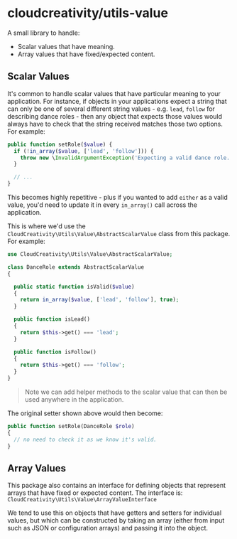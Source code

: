 # cloudcreativity/utils-value

A small library to handle:
  - Scalar values that have meaning.
  - Array values that have fixed/expected content.

## Scalar Values

It's common to handle scalar values that have particular meaning to your
application. For instance, if objects in your applications expect a string
that can only be one of several different string values - e.g. `lead`,
`follow` for describing dance roles - then any object that expects those values
would always have to check that the string received matches those two options.
For example:

``` php
public function setRole($value) {
  if (!in_array($value, ['lead', 'follow'])) {
    throw new \InvalidArgumentException('Expecting a valid dance role.');
  }

  // ...
}
```

This becomes highly repetitive - plus if you wanted to add `either` as a valid
value, you'd need to update it in every `in_array()` call across the
application.

This is where we'd use the `CloudCreativity\Utils\Value\AbstractScalarValue`
class from this package. For example:

``` php
use CloudCreativity\Utils\Value\AbstractScalarValue;

class DanceRole extends AbstractScalarValue
{

  public static function isValid($value)
  {
    return in_array($value, ['lead', 'follow'], true);
  }

  public function isLead()
  {
    return $this->get() === 'lead';
  }

  public function isFollow()
  {
    return $this->get() === 'follow';
  }
}
```

> Note we can add helper methods to the scalar value that can then be used
anywhere in the application.

The original setter shown above would then become:

``` php
public function setRole(DanceRole $role)
{
  // no need to check it as we know it's valid.
}
```

## Array Values

This package also contains an interface for defining objects that represent
arrays that have fixed or expected content. The interface is:
`CloudCreativity\Utils\Value\ArrayValueInterface`

We tend to use this on objects that have getters and setters for individual
values, but which can be constructed by taking an array (either from input
such as JSON or configuration arrays) and passing it into the object.
